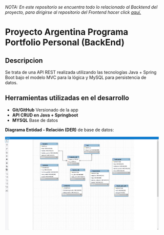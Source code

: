 <i>NOTA: En este repositorio se encuentra todo lo relacionado al Backtend del proyecto, para dirigirse al repositorio del Frontend hacer click <a href="https://github.com/MauriRios/APFrontEnd" target="_blank">aquí. </a></i>

<h1>Proyecto Argentina Programa Portfolio Personal (BackEnd)</h1>

## Descripcion

Se trata de una API REST realizada utilizando las tecnologías Java + Spring Boot bajo el modelo MVC para la lógica y MySQL para persistencia de datos.

<h2>Herramientas utilizadas en el desarrollo</h2>

- <b>Git/GitHub</b> Versionado de la app
- <b>API CRUD en Java + Springboot</b>
- <b>MYSQL</b> Base de datos

<b>Diagrama Entidad - Relación (DER)</b> de base de datos:

<img src="https://github.com/MauriRios/APFrontEnd/blob/main/src/assets/img/DER.jpg?raw=true" style="max-width: 100%; display: inline-block;" />

